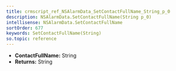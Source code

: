 ```yaml
---
title: crmscript_ref_NSAlarmData_SetContactFullName_String_p_0
description: NSAlarmData.SetContactFullName(String p_0)
intellisense: NSAlarmData.SetContactFullName
sortOrder: 677
keywords: SetContactFullName(String)
so.topic: reference
---
```



* **ContactFullName:** String
* **Returns:** String


